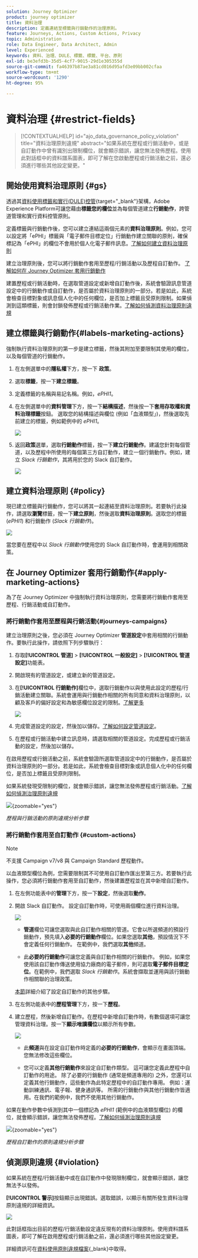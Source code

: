 ```yaml
---
solution: Journey Optimizer
product: journey optimizer
title: 資料治理
description: 定義連結至標籤與行銷動作的治理原則。
feature: Journeys, Actions, Custom Actions, Privacy
topic: Administration
role: Data Engineer, Data Architect, Admin
level: Experienced
keywords: 資料、治理、DULE、標籤、標籤、平台、原則
exl-id: be3efd3b-35d5-4cf7-9015-29d1e305355d
source-git-commit: fa46397b87ae3a81cd016d95afd3e09bb002cfaa
workflow-type: tm+mt
source-wordcount: '1290'
ht-degree: 95%

---
```


# 資料治理 {#restrict-fields}

>[!CONTEXTUALHELP]
>id="ajo_data_governance_policy_violation"
>title="資料治理原則違規"
>abstract="如果系統在歷程或行銷活動中，或是自訂動作中曾有識別出限制欄位，就會顯示錯誤，讓您無法發佈歷程。使用此對話框中的資料譜系圖表，即可了解在您啟動歷程或行銷活動之前，還必須進行哪些其他設定變更。"

## 開始使用資料治理原則 {#gs}

透過其[資料使用標籤和實行(DULE)控管](https://experienceleague.adobe.com/docs/experience-platform/data-governance/home.html?lang=zh-Hant){target="_blank"}架構，Adobe Experience Platform可讓您藉由&#x200B;**標籤您的欄位**&#x200B;並為每個管道建立&#x200B;**行銷動作**，跨管道管理和實行資料控管原則。

定義標籤與行銷動作後，您可以建立連結這兩個元素的&#x200B;**資料治理原則**。例如，您可以設定將「ePHI」標籤與「電子郵件目標定位」行銷動作建立關聯的原則，確保標記為「ePHI」的欄位不會用於個人化電子郵件訊息。[了解如何建立資料治理原則](#policy)

建立治理原則後，您可以將行銷動作套用至歷程/行銷活動以及歷程自訂動作。
[了解如何在 Journey Optimizer 套用行銷動作](#apply-marketing-actions)

建置歷程或行銷活動時，在選取管道設定或新增自訂動作後，系統會驗證訊息管道設定中的行銷動作或自訂動作，是否屬於資料治理原則的一部分。若是如此，系統會檢查目標對象或訊息個人化中的任何欄位，是否加上標籤且受原則限制。如果偵測到這類標籤，則會封鎖發佈歷程或行銷活動作業。[了解如何偵測資料治理原則違規](#violation)

## 建立標籤與行銷動作{#labels-marketing-actions}

強制執行資料治理原則的第一步是建立標籤，然後其附加至要限制其使用的欄位，以及每個管道的行銷動作。

1. 在左側選單中的&#x200B;**隱私權**&#x200B;下方，按一下 **政策**。

1. 選取&#x200B;**標籤**，按一下&#x200B;**建立標籤**。

1. 定義標籤的名稱與易記名稱。例如，_ePHI1_。

1. 在左側選單中的&#x200B;**資料管理**&#x200B;下方，按一下&#x200B;**結構描述**，然後按一下&#x200B;**套用存取權和資料治理標籤**&#x200B;按鈕。 選取您的結構描述與欄位 (例如「血液類型」)，然後選取先前建立的標籤，例如範例中的 _ePHI1_。

   ![](assets/action-privacy3.png)

1. 返回&#x200B;**政策**&#x200B;選單，選取&#x200B;**行銷動作**&#x200B;標籤，按一下&#x200B;**建立行銷動作**。建議您針對每個管道，以及歷程中所使用的每個第三方自訂動作，建立一個行銷動作。例如，建立 _Slack 行銷動作_，其將用於您的 Slack 自訂動作。

   ![](assets/action-privacy4.png)

## 建立資料治理原則 {#policy}

現已建立標籤與行銷動作，您可以將其一起連結至資料治理原則。若要執行此操作，請選取&#x200B;**瀏覽**&#x200B;標籤，按一下&#x200B;**建立原則**，然後選取&#x200B;**資料治理原則**。選取您的標籤 (_ePHI1_) 和行銷動作 (_Slack 行銷動作_)。

![](assets/action-privacy5.png)

當您要在歷程中以 _Slack 行銷動作_&#x200B;使用您的 Slack 自訂動作時，會運用到相關政策。

## 在 Journey Optimizer 套用行銷動作{#apply-marketing-actions}

為了在 Journey Optimizer 中強制執行資料治理原則，您需要將行銷動作套用至歷程、行銷活動或自訂動作。

### 將行銷動作套用至歷程與行銷活動{#journeys-campaigns}

建立治理原則之後，您必須在 Journey Optimizer **管道設定**&#x200B;中套用相關的行銷動作。要執行此操作，請依照下列步驟執行：

1. 存取&#x200B;**[!UICONTROL 管道]** > **[!UICONTROL 一般設定]** > **[!UICONTROL 管道設定]**&#x200B;功能表。

1. 開啟現有的管道設定，或建立新的管道設定。

1. 在&#x200B;**[!UICONTROL 行銷動作]**&#x200B;欄位中，選取行銷動作以與使用此設定的歷程/行銷活動建立關聯。系統會運用與行銷動作相關的所有同意和資料治理原則，以顧及客戶的偏好設定和為敏感欄位設定的限制。[了解更多](../action/consent.md#surface-marketing-actions)

   ![](../privacy/assets/governance-channel-configuration.png)

1. 完成管道設定的設定，然後加以儲存。[了解如何設定管道設定](../configuration/channel-surfaces.md)。

1. 在歷程或行銷活動中建立訊息時，請選取相關的管道設定。完成歷程或行銷活動的設定，然後加以儲存。

在啟用歷程或行銷活動之前，系統會驗證所選取管道設定中的行銷動作，是否屬於資料治理原則的一部分。若是如此，系統會檢查目標對象或訊息個人化中的任何欄位，是否加上標籤且受原則限制。

如果系統發現受限制的欄位，就會顯示錯誤，讓您無法發佈歷程或行銷活動。[了解如何偵測治理原則違規](#violation)

![](assets/governance-policy-schema.png){zoomable="yes"}

*歷程與行銷活動的原則違規分析步驟*

### 將行銷動作套用至自訂動作 {#custom-actions}

>[!NOTE]
>
>不支援 Campaign v7/v8 與 Campaign Standard 歷程動作。

以血液類型欄位為例，您需要限制其不可使用自訂動作匯出至第三方。若要執行此操作，您必須將行銷動作套用至自訂動作，然後建置歷程並在其中新增自訂動作。

1. 在左側功能表中的&#x200B;**管理**&#x200B;下方，按一下&#x200B;**設定**，然後選取&#x200B;**動作**。

1. 開啟 Slack 自訂動作。 設定自訂動作時，可使用兩個欄位進行資料治理。

   ![](assets/action-privacy6.png)

   * **管道**&#x200B;欄位可讓您選取與此自訂動作相關的管道。它會以所選頻道的預設行銷動作，預先填入&#x200B;**必要的行銷動作**&#x200B;欄位。如果您選取&#x200B;**其他**，預設情況下不會定義任何行銷動作。 在範例中，我們選取&#x200B;**其他**&#x200B;頻道。

   * 此&#x200B;**必要的行銷動作**&#x200B;可讓您定義與自訂動作相關的行銷動作。 例如，如果您使用該自訂動作傳送使用協力廠商的電子郵件，則可選取&#x200B;**電子郵件目標定位**。在範例中，我們選取 _Slack 行銷動作_。系統會擷取並運用與該行銷動作相關聯的治理政策。

   [本節](../action/about-custom-action-configuration.md#consent-management)詳細介紹了設定自訂動作的其他步驟。

1. 在左側功能表中的&#x200B;**歷程管理**&#x200B;下方，按一下&#x200B;**歷程**。

1. 建立歷程，然後新增自訂動作。在歷程中新增自訂動作時，有數個選項可讓您管理資料治理。按一下&#x200B;**顯示唯讀欄位**&#x200B;以顯示所有參數。

   ![](assets/action-privacy7.png)

   * 此&#x200B;**頻道**&#x200B;與在設定自訂動作時定義的&#x200B;**必要的行銷動作**，會顯示在畫面頂端。 您無法修改這些欄位。

   * 您可以定義&#x200B;**其他行銷動作**&#x200B;來設定自訂動作類型。 這可讓您定義此歷程中自訂動作的用途。 除了必要的行銷動作 (通常是頻道專用的) 之外，您還可以定義其他行銷動作，這些動作為此特定歷程中的自訂動作專用。 例如：運動訓練通訊、電子報、健身通訊等。 所需的行銷動作與其他行銷動作皆適用。在我們的範例中，我們不使用其他行銷動作。

如果在動作參數中偵測到其中一個標記為 _ePHI1_ (範例中的血液類型欄位) 的欄位，就會顯示錯誤，讓您無法發佈歷程。[了解如何偵測治理原則違規](#violation)

![](assets/governance-policy-custom-action-schema.png){zoomable="yes"}

*歷程自訂動作的原則違規分析步驟*

## 偵測原則違規 {#violation}

如果系統在歷程/行銷活動中或在自訂動作中發現限制欄位，就會顯示錯誤，讓您無法予以發佈。

**[!UICONTROL 警示]**&#x200B;按鈕顯示出現錯誤。選取錯誤，以顯示有關所發生資料治理原則違規的詳細資訊。

![](assets/action-privacy8.png)

此對話框指出目前的歷程/行銷活動設定違反現有的資料治理原則。使用資料譜系圖表，即可了解在啟用歷程或行銷活動之前，還必須進行哪些其他設定變更。

詳細資訊可在[資料使用原則違規檔案](https://experienceleague.adobe.com/zh-hant/docs/experience-platform/data-governance/enforcement/auto-enforcement#data-usage-violation){_blank}中取得。
